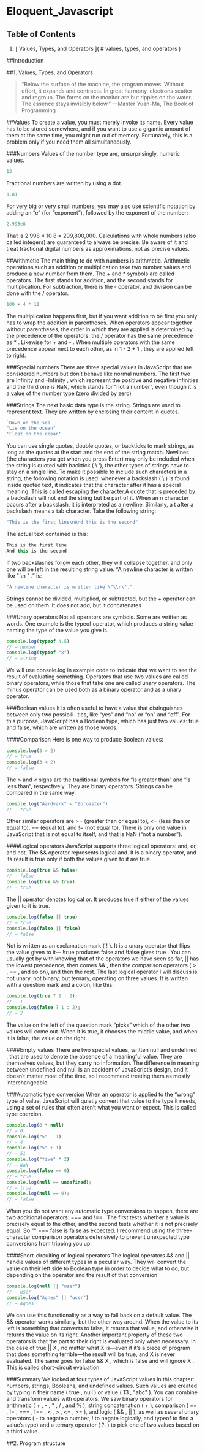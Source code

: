 
# Eloquent_Javascript

## Table of Contents
  1. [ Values, Types, and Operators ]( # values, types, and operators )



##Introduction

##1. Values, Types, and Operators

> “Below the surface of the machine, the program moves. Without
effort, it expands and contracts. In great harmony, electrons scatter
and regroup. The forms on the monitor are but ripples on the water.
The essence stays invisibly below.”
—Master Yuan-Ma, The Book of Programming

##Values
To create a value, you must merely invoke its name.
Every value has to be stored somewhere, and if you want to use
a gigantic amount of them at the same time, you might run out of memory.
Fortunately, this is a problem only if you need them all simultaneously.

###Numbers
Values of the number type are, unsurprisingly, numeric values.
```javascript
13
```
Fractional numbers are written by using a dot.
```javascript
9.81
```
For very big or very small numbers, you may also use scientific notation by
adding an “e” (for “exponent”), followed by the exponent of the number:
```javascript
2.998e8
```
That is 2.998 × 10 8 = 299,800,000.
Calculations with whole numbers (also called integers) are guaranteed to always be precise.
Be aware of it and treat fractional digital numbers as
approximations, not as precise values.

##Arithmetic
The main thing to do with numbers is arithmetic. Arithmetic operations such
as addition or multiplication take two number values and produce a new number
from them.
The + and * symbols are called operators. The first stands for addition, and
the second stands for multiplication. For subtraction, there is the - operator, and division can be done with the /
operator.
```javascript
100 + 4 * 11
```
The multiplication happens first, but if you want addition to be first you only has to wrap the addition in parentheses.
When operators appear together without parentheses, the order in which
they are applied is determined by the precedence of the operators:  the / operator has the same
precedence as * . Likewise for + and - . When multiple operators with the same
precedence appear next to each other, as in 1 - 2 + 1 , they are applied left to
right. 

###Special numbers
There are three special values in JavaScript that are considered numbers but
don’t behave like normal numbers.
The first two are Infinity and -Infinity , which represent the positive and
negative infinities and the third one is NaN, which stands for “not a number”, even though it is a value of the number type (zero divided by zero)

###Strings
The next basic data type is the string. Strings are used to represent text. They
are written by enclosing their content in quotes.
```javascript
`Down on the sea`
"Lie on the ocean"
'Float on the ocean'
```
You can use single quotes, double quotes, or backticks to mark strings, as
long as the quotes at the start and the end of the string match.
Newlines (the characters
you get when you press Enter) may only be included when the string is quoted
with backtick ( \ ‘), the other types of strings have to stay on a single line.
To make it possible to include such characters in a string, the following
notation is used: whenever a backslash ( \ ) is found inside quoted text, it
indicates that the character after it has a special meaning. This is called
escaping the character.A quote that is preceded by a backslash will not end
the string but be part of it. When an n character occurs after a backslash, it is
interpreted as a newline. Similarly, a t after a backslash means a tab character.
Take the following string:
```javascript
"This is the first line\nAnd this is the second"
```
The actual text contained is this:
```javascript
This is the first line
And this is the second
```
If two backslashes follow each other,
they will collapse together, and only one will be left in the resulting string
value.
“A newline character is written like " \n " .” is:
```javascript
"A newline character is written like \"\\n\"."
```
Strings cannot be divided, multiplied, or subtracted, but the + operator can
be used on them. It does not add, but it concatenates

###Unary operators
Not all operators are symbols. Some are written as words. One example is the
typeof operator, which produces a string value naming the type of the value
you give it.
```javascript
console.log(typeof 4.5)
// → number
console.log(typeof "x")
// → string
```
We will use console.log in example code to indicate that we want to see the
result of evaluating something.
Operators that use two values are called binary operators, while those that
take one are called unary operators. The minus operator can be used both as
a binary operator and as a unary operator.

###Boolean values
It is often useful to have a value that distinguishes between only two possibili-
ties, like “yes” and “no” or “on” and “off”. For this purpose, JavaScript has a
Boolean type, which has just two values: true and false, which are written as
those words.

####Comparison
Here is one way to produce Boolean values:
```javascript
console.log(3 > 2)
// → true
console.log(3 < 2)
// → false
```
The > and < signs are the traditional symbols for “is greater than” and “is
less than”, respectively. They are binary operators.
Strings can be compared in the same way.
```javascript
console.log("Aardvark" < "Zoroaster")
// → true
```
Other similar operators are >= (greater than or equal to), <= (less than or
equal to), == (equal to), and != (not equal to).
There is only one value in JavaScript that is not equal to itself, and that is
NaN (“not a number”).

####Logical operators
JavaScript supports three logical operators: and, or, and not.
The && operator represents logical and. It is a binary operator, and its result
is true only if both the values given to it are true.
```javascript
console.log(true && false)
// → false
console.log(true && true)
// → true
```
The || operator denotes logical or. It produces true if either of the values
given to it is true.
```javascript
console.log(false || true)
// → true
console.log(false || false)
// → false
```
Not is written as an exclamation mark ( ! ). It is a unary operator that flips
the value given to it— !true produces false and !false gives true .
You can usually get by with knowing that of the operators we have seen so far, || has
the lowest precedence, then comes && , then the comparison operators ( > , == ,
and so on), and then the rest.
The last logical operator I will discuss is not unary, not binary, but ternary,
operating on three values. It is written with a question mark and a colon, like
this:
```javascript
console.log(true ? 1 : 2);
// → 1
console.log(false ? 1 : 2);
// → 2
```
The value on the left of
the question mark “picks” which of the other two values will come out. When
it is true, it chooses the middle value, and when it is false, the value on the
right.

####Empty values
There are two special values, written null and undefined , that are used to
denote the absence of a meaningful value. They are themselves values, but
they carry no information.
The difference in meaning between undefined and null is an accident of
JavaScript’s design, and it doesn’t matter most of the time, so I recommend treating
them as mostly interchangeable.

###Automatic type conversion
When an operator is applied to the “wrong” type of value, JavaScript will
quietly convert that value to the type it needs, using a set of rules that often
aren’t what you want or expect. This is called type coercion.
```javascript
console.log(8 * null)
// → 0
console.log("5" - 1)
// → 4
console.log("5" + 1)
// → 51
console.log("five" * 2)
// → NaN
console.log(false == 0)
// → true
console.log(null == undefined);
// → true
console.log(null == 0);
// → false
```
When you do not want any automatic type conversions to happen,
there are two additional operators: === and !== . The first tests whether a value
is precisely equal to the other, and the second tests whether it is not precisely
equal. So "" === false is false as expected.
I recommend using the three-character comparison operators defensively to
prevent unexpected type conversions from tripping you up.

####Short-circuiting of logical operators
The logical operators && and || handle values of different types in a peculiar
way. They will convert the value on their left side to Boolean type in order
to decide what to do, but depending on the operator and the result of that
conversion.
```javascript
console.log(null || "user")
// → user
console.log("Agnes" || "user")
// → Agnes
```
We can use this functionality as a way to fall back on a default value.
The && operator works similarly, but the other way around. When the value
to its left is something that converts to false, it returns that value, and otherwise
it returns the value on its right.
Another important property of these two operators is that the part to their
right is evaluated only when necessary. In the case of true || X , no matter
what X is—even if it’s a piece of program that does something terrible—the
result will be true, and X is never evaluated. The same goes for false && X ,
which is false and will ignore X . This is called short-circuit evaluation.

###Summary
We looked at four types of JavaScript values in this chapter: numbers, strings,
Booleans, and undefined values.
Such values are created by typing in their name ( true , null ) or value ( 13
, "abc" ). You can combine and transform values with operators. We saw
binary operators for arithmetic ( + , - , * , / , and % ), string concatenation ( + ),
comparison ( == , != , === , !== , < , > , <= , >= ), and logic ( && , || ), as well as several
unary operators ( - to negate a number, ! to negate logically, and typeof to
find a value’s type) and a ternary operator ( ?: ) to pick one of two values based
on a third value.

##2. Program structure